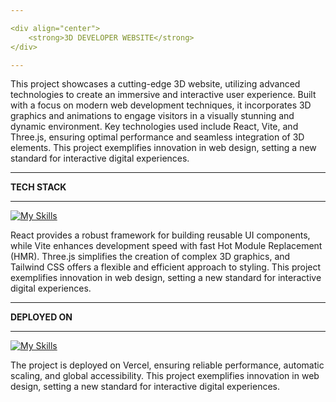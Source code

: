 ```yaml
---

<div align="center">
    <strong>3D DEVELOPER WEBSITE</strong>
</div>

---
```


This project showcases a cutting-edge 3D website, utilizing advanced technologies to create an immersive and interactive user experience. Built with a focus on modern web development techniques, it incorporates 3D graphics and animations to engage visitors in a visually stunning and dynamic environment. Key technologies used include React, Vite, and Three.js, ensuring optimal performance and seamless integration of 3D elements. This project exemplifies innovation in web design, setting a new standard for interactive digital experiences.

---

<div align="left">
    <strong>TECH STACK</strong>
</div>

---

[![My Skills](https://skillicons.dev/icons?i=react,vite,threejs,tailwind)](https://skillicons.dev)

React provides a robust framework for building reusable UI components, while Vite enhances development speed with fast Hot Module Replacement (HMR). Three.js simplifies the creation of complex 3D graphics, and Tailwind CSS offers a flexible and efficient approach to styling. This project exemplifies innovation in web design, setting a new standard for interactive digital experiences.

---

<div align="left">
    <strong>DEPLOYED ON</strong>
</div>

---

[![My Skills](https://skillicons.dev/icons?i=vercel)](https://skillicons.dev)

The project is deployed on Vercel, ensuring reliable performance, automatic scaling, and global accessibility. This project exemplifies innovation in web design, setting a new standard for interactive digital experiences.